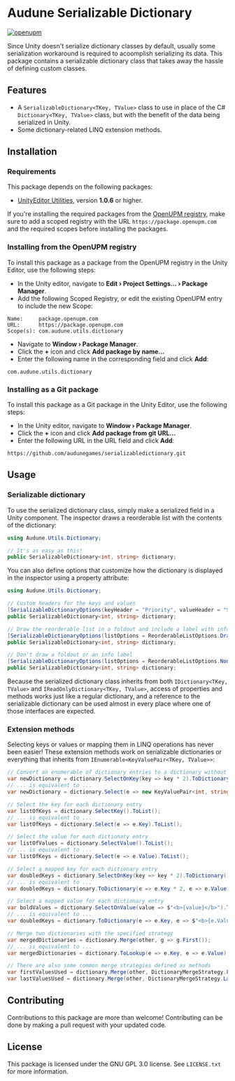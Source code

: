 # Audune Serializable Dictionary

[![openupm](https://img.shields.io/npm/v/com.audune.utils.dictionary?label=openupm&registry_uri=https://package.openupm.com)](https://openupm.com/packages/com.audune.utils.dictionary/)

Since Unity doesn't serialize dictionary classes by default, usually some serialization workaround is required to acoomplish serializing its data. This package contains a serializable dictionary class that takes away the hassle of defining custom classes.

## Features

* A `SerializableDictionary<TKey, TValue>` class to use in place of the C# `Dictionary<TKey, TValue>` class, but with the benefit of the data being serialized in Unity.
* Some dictionary-related LINQ extension methods.

## Installation

### Requirements

This package depends on the following packages:

* [UnityEditor Utilities](https://openupm.com/packages/com.audune.utils.unityeditor/), version **1.0.6** or higher.

If you're installing the required packages from the [OpenUPM registry](https://openupm.com/), make sure to add a scoped registry with the URL `https://package.openupm.com` and the required scopes before installing the packages.

### Installing from the OpenUPM registry

To install this package as a package from the OpenUPM registry in the Unity Editor, use the following steps:

* In the Unity editor, navigate to **Edit › Project Settings... › Package Manager**.
* Add the following Scoped Registry, or edit the existing OpenUPM entry to include the new Scope:

```
Name:     package.openupm.com
URL:      https://package.openupm.com
Scope(s): com.audune.utils.dictionary
```

* Navigate to **Window › Package Manager**.
* Click the **+** icon and click **Add package by name...**
* Enter the following name in the corresponding field and click **Add**:

```
com.audune.utils.dictionary
```

### Installing as a Git package

To install this package as a Git package in the Unity Editor, use the following steps:

* In the Unity editor, navigate to **Window › Package Manager**.
* Click the **+** icon and click **Add package from git URL...**
* Enter the following URL in the URL field and click **Add**:

```
https://github.com/audunegames/serializabledictionary.git
```

## Usage

### Serializable dictionary

To use the serialized dictionary class, simply make a serialized field in a Unity component. The inspector draws a reorderable list with the contents of the dictionary:

```csharp
using Audune.Utils.Dictionary;

// It's as easy as this!
public SerializableDictionary<int, string> dictionary;
```

You can also define options that customize how the dictionary is displayed in the inspector using a property attribute:

```csharp
using Audune.Utils.Dictionary;

// Custom headers for the keys and values
[SerializableDictionaryOptions(keyHeader = "Priority", valueHeader = "String")]
public SerializableDictionary<int, string> dictionary;

// Draw the reorderable list in a foldout and include a label with info about the dictionary (this is the default)
[SerializableDictionaryOptions(listOptions = ReorderableListOptions.DrawFoldout | ReorderableListOptions.DrawInfoField)]
public SerializableDictionary<int, string> dictionary;

// Don't draw a foldout or an info label
[SerializableDictionaryOptions(listOptions = ReorderableListOptions.None)]
public SerializableDictionary<int, string> dictionary;
```

Because the serialized dictionary class inherits from both `IDictionary<TKey, TValue>` and `IReadOnlyDictionary<TKey, TValue>`, access of properties and methods works just like a regular dictionary, and a reference to the serializable dictionary can be used almost in every place where one of those interfaces are expected.

### Extension methods

Selecting keys or values or mapping them in LINQ operations has never been easier! These extension methods work on serializable dictionaries or everything that inherits from `IEnumerable<KeyValuePair<TKey, TValue>>`:

```csharp
// Convert an enumerable of dictionary entries to a dictionary without providing selectors
var newDictionary = dictionary.SelectOnKey(key => key * 2).ToDictionary();
// ... is equivalent to ...
var newDictionary = dictionary.Select(e => new KeyValuePair<int, string>(e.Key * 2, e.Value)).ToDictionary(e => e.Key, e => e.Value);

// Select the key for each dictionary entry
var listOfKeys = dictionary.SelectKey().ToList();
// ... is equivalent to ...
var listOfKeys = dictionary.Select(e => e.Key).ToList();

// Select the value for each dictionary entry
var listOfValues = dictionary.SelectValue().ToList();
// ... is equivalent to ...
var listOfKeys = dictionary.Select(e => e.Value).ToList();

// Select a mapped key for each dictionary entry
var doubledKeys = dictionary.SelectOnKey(key => key * 2).ToDictionary();
// ... is equivalent to ...
var doubledKeys = dictionary.ToDictionary(e => e.Key * 2, e => e.Value);

// Select a mapped value for each dictionary entry
var boldValues = dictionary.SelectOnValue(value => $"<b>{value}</b>").ToDictionary();
// ... is equivalent to ...
var doubledKeys = dictionary.ToDictionary(e => e.Key, e => $"<b>{e.Value}</b>");

// Merge two dictionaries with the specified strategy
var mergedDictionaries = dictionary.Merge(other, g => g.First());
// ... is equivalent to ...
var mergedDictionaries = dictionary.ToLookup(e => e.Key, e => e.Value).ToDictionary(g => g.Key, g => g.First());

// There are also some common merge strategies defined as methods
var firstValuesUsed = dictionary.Merge(other, DictionaryMergeStrategy.First());
var lastValuesUsed = dictionary.Merge(other, DictionaryMergeStrategy.Last());
```

## Contributing

Contributions to this package are more than welcome! Contributing can be done by making a pull request with your updated code.

## License

This package is licensed under the GNU GPL 3.0 license. See `LICENSE.txt` for more information.
